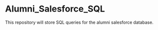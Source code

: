 Alumni_Salesforce_SQL
=====================
This repository will store SQL queries for the alumni salesforce database.
